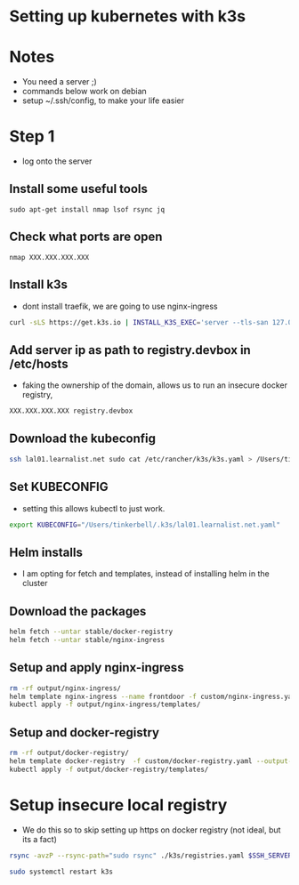 # Setting up kubernetes with k3s

# Notes
- You need a server ;)
- commands below work on debian
- setup ~/.ssh/config, to make your life easier

# Step 1
- log onto the server

## Install some useful tools
```
sudo apt-get install nmap lsof rsync jq
```

## Check what ports are open
```
nmap XXX.XXX.XXX.XXX
```

## Install k3s
- dont install traefik, we are going to use nginx-ingress

```sh
curl -sLS https://get.k3s.io | INSTALL_K3S_EXEC='server --tls-san 127.0.0.1 --no-deploy servicelb --no-deploy traefik' sh -
```

## Add server ip as path to registry.devbox in /etc/hosts
- faking the ownership of the domain, allows us to run an insecure docker registry,

```sh
XXX.XXX.XXX.XXX registry.devbox
```

## Download the kubeconfig

```sh
ssh lal01.learnalist.net sudo cat /etc/rancher/k3s/k3s.yaml > /Users/tinkerbell/.k3s/lal01.learnalist.net.yaml
```

## Set KUBECONFIG
- setting this allows kubectl to just work.

```sh
export KUBECONFIG="/Users/tinkerbell/.k3s/lal01.learnalist.net.yaml"
```


## Helm installs
- I am opting for fetch and templates, instead of installing helm in the cluster

## Download the packages

```sh
helm fetch --untar stable/docker-registry
helm fetch --untar stable/nginx-ingress
```

## Setup and apply nginx-ingress

```sh
rm -rf output/nginx-ingress/
helm template nginx-ingress --name frontdoor -f custom/nginx-ingress.yaml --output-dir ./output
kubectl apply -f output/nginx-ingress/templates/
```

## Setup and docker-registry

```sh
rm -rf output/docker-registry/
helm template docker-registry  -f custom/docker-registry.yaml --output-dir ./output
kubectl apply -f output/docker-registry/templates/
```


# Setup insecure local registry
- We do this so to skip setting up https on docker registry (not ideal, but its a fact)

```sh
rsync -avzP --rsync-path="sudo rsync" ./k3s/registries.yaml $SSH_SERVER:/etc/rancher/k3s/registries.yaml
```

```sh
sudo systemctl restart k3s
```
